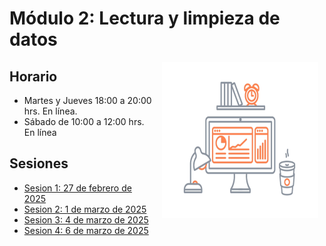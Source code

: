 # Módulo 2: Lectura y limpieza de datos

<img src="imagenes/image.gif" align="right" height="250" width="250" hspace="10">

## Horario

+ Martes y Jueves 18:00 a 20:00 hrs. En línea.
+ Sábado de 10:00 a 12:00 hrs. En línea

## Sesiones 
- [Sesion 1: 27 de febrero de 2025](./sesion01)
- [Sesion 2: 1 de marzo de 2025](./sesion02)
- [Sesion 3: 4 de marzo de 2025](./sesion03)
- [Sesion 4: 6 de marzo de 2025](./sesion04)
